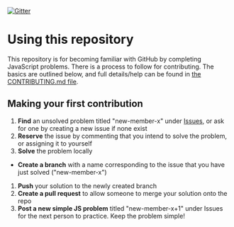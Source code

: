 [![Gitter](https://badges.gitter.im/Join%20Chat.svg)](https://gitter.im/codingforeveryone/js?utm_source=badge&utm_medium=badge&utm_campaign=pr-badge&utm_content=badge)

# Using this repository

This repository is for becoming familiar with GitHub by completing JavaScript problems.
There is a process to follow for contributing. The basics are outlined below, and full details/help can be found in [the CONTRIBUTING.md file](CONTRIBUTING.md).

## Making your first contribution

1. **Find** an unsolved problem titled "new-member-x" under [Issues](../../issues), or ask for one by creating a new issue if none exist
1. **Reserve** the issue by commenting that you intend to solve the problem, or assigning it to yourself
1. **Solve** the problem locally
* **Create a branch** with a name corresponding to the issue that you have just solved ("new-member-x")
1. **Push** your solution to the newly created branch
1. **Create a pull request** to allow someone to merge your solution onto the repo
1. **Post a new simple JS problem** titled "new-member-x+1" under Issues for the next person to practice. Keep the problem simple!
